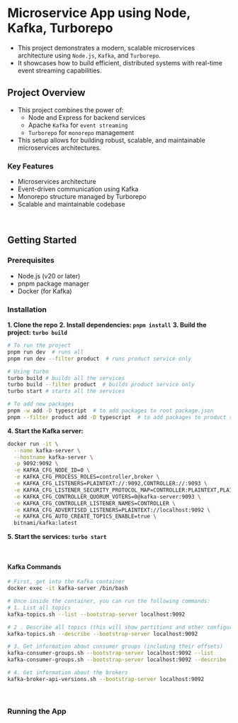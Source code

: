 # Microservice App using Node, Kafka, Turborepo

- This project demonstrates a modern, scalable microservices architecture using `Node.js`, `Kafka`, and `Turborepo`.
- It showcases how to build efficient, distributed systems with real-time event streaming capabilities.

## Project Overview

- This project combines the power of:
  - Node and Express for backend services
  - Apache `Kafka` for `event streaming`
  - `Turborepo` for `monorepo` management
- This setup allows for building robust, scalable, and maintainable microservices architectures.

### Key Features

- Microservices architecture
- Event-driven communication using Kafka
- Monorepo structure managed by Turborepo
- Scalable and maintainable codebase

<br />

## Getting Started

### Prerequisites

- Node.js (v20 or later)
- pnpm package manager
- Docker (for Kafka)

### Installation

**1. Clone the repo**
**2. Install dependencies: `pnpm install`**
**3. Build the project: `turbo build`**

```bash
# To run the project
pnpm run dev  # runs all
pnpm run dev --filter product  # runs product service only

# Using turbo
turbo build # builds all the services
turbo build --filter product  # builds product service only
turbo start # starts all the services

# To add new packages
pnpm -w add -D typescript  # to add packages to root package.json
pnpm --filter product add -D typescript  # to add packages to product service package.json
```

**4. Start the Kafka server:**

```bash
docker run -it \
  --name kafka-server \
  --hostname kafka-server \
  -p 9092:9092 \
  -e KAFKA_CFG_NODE_ID=0 \
  -e KAFKA_CFG_PROCESS_ROLES=controller,broker \
  -e KAFKA_CFG_LISTENERS=PLAINTEXT://:9092,CONTROLLER://:9093 \
  -e KAFKA_CFG_LISTENER_SECURITY_PROTOCOL_MAP=CONTROLLER:PLAINTEXT,PLAINTEXT:PLAINTEXT \
  -e KAFKA_CFG_CONTROLLER_QUORUM_VOTERS=0@kafka-server:9093 \
  -e KAFKA_CFG_CONTROLLER_LISTENER_NAMES=CONTROLLER \
  -e KAFKA_CFG_ADVERTISED_LISTENERS=PLAINTEXT://localhost:9092 \
  -e KAFKA_CFG_AUTO_CREATE_TOPICS_ENABLE=true \
  bitnami/kafka:latest
```

**5. Start the services: `turbo start`**

<br />

#### Kafka Commands

```bash
# First, get into the Kafka container
docker exec -it kafka-server /bin/bash

# Once inside the container, you can run the following commands:
# 1. List all topics
kafka-topics.sh --list --bootstrap-server localhost:9092

# 2 . Describe all topics (this will show partitions and other configurations)
kafka-topics.sh --describe --bootstrap-server localhost:9092

# 3. Get information about consumer groups (including their offsets)
kafka-consumer-groups.sh --bootstrap-server localhost:9092 --list
kafka-consumer-groups.sh --bootstrap-server localhost:9092 --describe --all-groups

# 4. Get information about the brokers
kafka-broker-api-versions.sh --bootstrap-server localhost:9092
```

<br />

### Running the App
